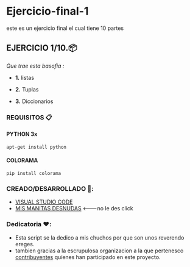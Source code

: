 # Ejercicio-final-1
este es un ejercicio final el cual tiene 10 partes 

## EJERCICIO 1/10.📦

_Que trae esta basofia :_

* **1.**  listas

* **2.**  Tuplas

* **3.**  Diccionarios


### REQUISITOS 📋

#### PYTHON 3x
```
apt-get install python
```

#### COLORAMA
```
pip install colorama
```

### CREADO/DESARROLLADO 🍺:

* [VISUAL STUDIO CODE](https://code.visualstudio.com/)
* [MIS MANITAS DESNUDAS](https://mismanitas.onion) <---no le des click


### Dedicatoria ❤️:

* Esta script se la dedico a mis chuchos por que son unos reverendo ereges.
* tambien gracias a la escrupulosa organizacion a la que pertenesco [contribuyentes](https://github.com/lupusre) quíenes han participado en este proyecto. 
 

